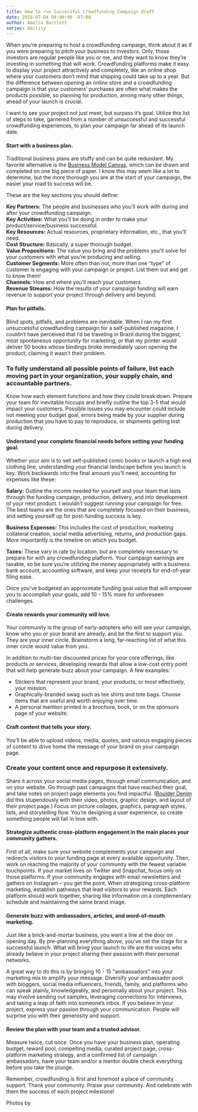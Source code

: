 ```yaml
---
title: How to run Successful Crowdfunding Campaign draft
date: 2018-07-04 04:00:00 -07:00
author: Amelia Bartlett
series: Ability
---
```


When you’re preparing to host a crowdfunding campaign, think about it as if you were preparing to pitch your business to investors. Only, those investors are regular people like you or me, and they want to know they’re investing in something that will work. Crowdfunding platforms make it easy to display your project attractively and completely, like an online shop where your customers don’t mind that shipping could take up to a year. But the difference between opening an online store and a crowdfunding campaign is that your customers’ purchases are often what makes the products possible, so planning for production, among many other things, ahead of your launch is crucial. 

I want to see your project not just meet, but surpass it’s goal. Utilize this list of steps to take, garnered from a number of unsuccessful and successful crowdfunding experiences, to plan your campaign far ahead of its launch date.
 
#### Start with a business plan. 

Traditional business plans are stuffy and can be quite redundant. My favorite alternative is the [Business Model Canvas](https://upload.wikimedia.org/wikipedia/commons/thumb/1/10/Business_Model_Canvas.png/1200px-Business_Model_Canvas.png), which can be drawn and completed on one big piece of paper. I know this may seem like a lot to determine, but the more thorough you are at the start of your campaign, the easier your road to success will be. 

These are the key sections you should define: 

**Key Partners:** The people and businesses who you’ll work with during and after your crowdfunding campaign.  
**Key Activities:** What you’ll be doing in order to make your product/service/business successful.  
**Key Resources:** Actual resources, proprietary information, etc., that you’ll need.  
**Cost Structure:** Basically, a super thorough budget.  
**Value Propositions:** The value you bring and the problems you'll solve for your customers with what you’re producing and selling.  
**Customer Segments:** More often than not, more than one “type” of customer is engaging with your campaign or project. List them out and get to know them!  
**Channels:** How and where you’ll reach your customers.  
**Revenue Streams:** How the results of your campaign funding will earn revenue to support your project through delivery and beyond. 

#### Plan for pitfalls.

Blind spots, pitfalls, and problems are inevitable. When I ran my first unsuccessful crowdfunding campaign for a self-published magazine, I couldn’t have perceived that I’d be traveling in Brazil during the biggest, most spontaneous opportunity for marketing, or that my printer would deliver 50 books whose bindings broke immediately upon opening the product, claiming it wasn’t their problem. 

### To fully understand all possible points of failure, list each moving part in your organization, your supply chain, and accountable partners. 

Know how each element functions and how they could break down. Prepare your team for inevitable hiccups and briefly outline the top 3-5 that would impact your customers. Possible issues you may encounter could include not meeting your budget goal, errors being made by your supplier during production that you have to pay to reproduce, or shipments getting lost during delivery. 

#### Understand your complete financial needs before setting your funding goal.

Whether your aim is to sell self-published comic books or launch a high end clothing line, understanding your financial landscape before you launch is key. Work backwards into the final amount you’ll need, accounting for expenses like these: 

**Salary:** Outline the income needed for yourself and your team that lasts through the funding campaign, production, delivery, and into development of your next product. I wouldn’t suggest running your campaign for free. The best teams are the ones that are completely focused on their business, and setting yourself up for post-funding success is key. 

**Business Expenses:** This includes the cost of production, marketing collateral creation, social media advertising, returns, and production gaps. More importantly is the timeline on which you budget. 

**Taxes:** These vary in rate by location, but are completely necessary to prepare for with any crowdfunding platform. Your campaign earnings are taxable, so be sure you’re utilizing the money appropriately with a business bank account, accounting software, and keep your receipts for end-of-year filing ease. 

Once you’ve budgeted an approximate funding goal value that will empower you to accomplish your goals, add 10 - 15% more for unforeseen challenges. 

#### Create rewards your community will love.

Your community is the group of early-adopters who will see your campaign, know who you or your brand are already, and be the first to support you. They are your inner circle. Brainstorm a long, far-reaching list of what this inner circle would value from you. 

In addition to multi-tier discounted prices for your core offerings, like products or services, developing rewards that allow a low-cost entry point that will help generate buzz about your campaign. A few examples: 

* Stickers that represent your brand, your products, or most effectively, your mission. 
* Graphically-branded swag such as tee shirts and tote bags. Choose items that are useful and worth enjoying over time. 
* A personal mention printed in a brochure, book, or on the sponsors page of your website. 

#### Craft content that tells your story. 

You’ll be able to upload videos, media, quotes, and various engaging pieces of content to drive home the message of your brand on your campaign page. 

### Create your content once and repurpose it extensively. 

Share it across your social media pages, through email communication, and on your website. Go through past campaigns that have reached their goal, and take notes on project page elements you find impactful. ([Boulder Denim](https://www.kickstarter.com/projects/bradspence/boulder-denim-ultra-stretch-stain-resistant-premiu) did this stupendously with their video, photos, graphic design, and layout of their project page.) Focus on picture collages, graphics, paragraph styles, lists, and storytelling flow. You’re designing a user experience, so create something people will fall in love with.

#### Strategize authentic cross-platform engagement in the main places your community gathers.

First of all, make sure your website complements your campaign and redirects visitors to your funding page at every available opportunity. Then, work on reaching the majority of your community with the fewest variable touchpoints. If your market lives on Twitter and Snapchat, focus only on those platforms. If your community engages with email newsletters and gathers on Instagram – you get the point. When strategizing cross-platform marketing, establish pathways that lead visitors to your rewards. Each platform should work together, sharing like information on a complementary schedule and maintaining the same brand image. 

#### Generate buzz with ambassadors, articles, and word-of-mouth marketing.

Just like a brick-and-mortar business, you want a line at the door on opening day. By pre-planning everything above, you’ve set the stage for a successful launch. What will bring your launch to life are the voices who already believe in your project sharing their passion with their personal networks. 

A great way to do this is by bringing 10 - 15 “ambassadors” into your marketing mix to amplify your message. Diversify your ambassador pool with bloggers, social media influencers, friends, family, and platforms who can speak plainly, knowledgeably, and personally about your project. This may involve sending out samples, leveraging connections for interviews, and taking a leap of faith into someone’s inbox. If you believe in your project, express your passion through your communication. People will surprise you with their generosity and support. 

#### Review the plan with your team and a trusted advisor. 

Measure twice, cut once. Once you have your business plan, operating budget, reward pool, compelling media, curated project page, cross-platform marketing strategy, and a confirmed list of campaign ambassadors, have your team and/or a mentor double check everything before you take the plunge. 

Remember, crowdfunding is first and foremost a place of community support. Thank your community. Praise your community. And celebrate with them the success of each project milestone! 

Photos by